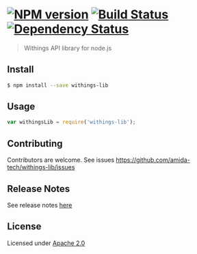 #  [![NPM version][npm-image]][npm-url] [![Build Status][travis-image]][travis-url] [![Dependency Status][daviddm-image]][daviddm-url]

> Withings API library for node.js


## Install

```sh
$ npm install --save withings-lib
```


## Usage

```js
var withingsLib = require('withings-lib');
```



## Contributing

Contributors are welcome. See issues https://github.com/amida-tech/withings-lib/issues

## Release Notes

See release notes [here](./RELEASENOTES.md)

## License

Licensed under [Apache 2.0](./LICENSE)


[npm-image]: https://badge.fury.io/js/withings-lib.svg
[npm-url]: https://npmjs.org/package/withings-lib
[travis-image]: https://travis-ci.org/jsachs/withings-lib.svg?branch=master
[travis-url]: https://travis-ci.org/jsachs/withings-lib
[daviddm-image]: https://david-dm.org/jsachs/withings-lib.svg?theme=shields.io
[daviddm-url]: https://david-dm.org/jsachs/withings-lib

